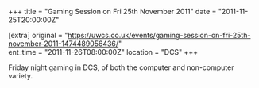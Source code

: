 +++
title = "Gaming Session on Fri 25th November 2011"
date = "2011-11-25T20:00:00Z"

[extra]
original = "https://uwcs.co.uk/events/gaming-session-on-fri-25th-november-2011-1474489056436/"    
ent_time = "2011-11-26T08:00:00Z"
location = "DCS"
+++

Friday night gaming in DCS, of both the computer and non-computer variety.

